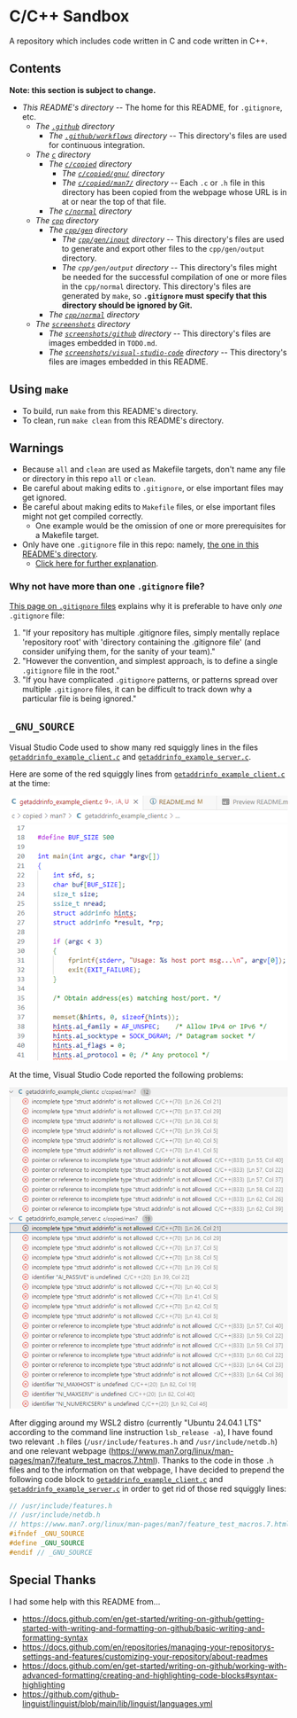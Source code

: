 # C/C++ Sandbox
A repository which includes code written in C and code written in C++.

## Contents
**Note: this section is subject to change.**
* *This README's directory* -- The home for this README, for `.gitignore`, etc.
    * *The [`.github`](.github/) directory*
        * *The [`.github/workflows`](.github/workflows/) directory* -- This directory's files are used for continuous integration.
    * *The [`c`](c/) directory*
        * *The [`c/copied`](c/copied/) directory*
            * *The [`c/copied/gnu/`](c/copied/gnu/) directory*
            * *The [`c/copied/man7/`](c/copied/man7/) directory* -- Each `.c` or `.h` file in this directory has been copied from the webpage whose URL is in at or near the top of that file.
        * *The [`c/normal`](c/normal/) directory*
    * *The [`cpp`](cpp/) directory*
        * *The [`cpp/gen`](cpp/gen/) directory*
            * *The [`cpp/gen/input`](cpp/gen/input/) directory* -- This directory's files are used to generate and export other files to the `cpp/gen/output` directory.
            * *The `cpp/gen/output` directory* -- This directory's files might be needed for the successful compilation of one or more files in the `cpp/normal` directory. This directory's files are generated by `make`, so **`.gitignore` must specify that this directory should be ignored by Git.**
        * *The [`cpp/normal`](cpp/normal/) directory*
    * *The [`screenshots`](screenshots/) directory*
        * *The [`screenshots/github`](screenshots/github/) directory* -- This directory's files are images embedded in `TODO.md`.
        * *The [`screenshots/visual-studio-code`](screenshots/visual-studio-code/) directory* -- This directory's files are images embedded in this README.

## Using `make`
* To build, run `make` from this README's directory.
* To clean, run `make clean` from this README's directory.

## Warnings
* Because `all` and `clean` are used as Makefile targets, don't name any file or directory in this repo `all` or `clean`.
* Be careful about making edits to `.gitignore`, or else important files may get ignored.
* Be careful about making edits to `Makefile` files, or else important files might not get compiled correctly.
    * One example would be the omission of one or more prerequisites for a Makefile target.
* Only have one `.gitignore` file in this repo: namely, [the one in this README's directory](.gitignore).
    * [Click here for further explanation](#why-not-have-more-than-one-gitignore-file).

### Why not have more than one `.gitignore` file?
[This page on `.gitignore` files](https://www.atlassian.com/git/tutorials/saving-changes/gitignore) explains why it is preferable to have only *one* `.gitignore` file:
1. "If your repository has multiple .gitignore files, simply mentally replace 'repository root' with 'directory containing the .gitignore file' (and consider unifying them, for the sanity of your team)."
2. "However the convention, and simplest approach, is to define a single `.gitignore` file in the root."
3. "If you have complicated `.gitignore` patterns, or patterns spread over multiple `.gitignore` files, it can be difficult to track down why a particular file is being ignored."

## `_GNU_SOURCE`
Visual Studio Code used to show many red squiggly lines in the files [`getaddrinfo_example_client.c`](c/copied/man7/getaddrinfo_example_client.c) and [`getaddrinfo_example_server.c`](c/copied/man7/getaddrinfo_example_server.c).

Here are some of the red squiggly lines from [`getaddrinfo_example_client.c`](c/copied/man7/getaddrinfo_example_client.c) at the time:

![A screenshot showing those red squiggly lines from getaddrinfo_example_client.c](screenshots/visual-studio-code/visual-studio-code-red-squiggly-lines.png)

At the time, Visual Studio Code reported the following problems:

![A screenshot listing those problems](screenshots/visual-studio-code/visual-studio-code-problems-struct-addrinfo.png)

After digging around my WSL2 distro (currently "Ubuntu 24.04.1 LTS" according to the command line instruction `lsb_release -a`), I have found two relevant `.h` files (`/usr/include/features.h` and `/usr/include/netdb.h`) and one relevant webpage (https://www.man7.org/linux/man-pages/man7/feature_test_macros.7.html). Thanks to the code in those `.h` files and to the information on that webpage, I have decided to prepend the following code block to [`getaddrinfo_example_client.c`](c/copied/man7/getaddrinfo_example_client.c) and [`getaddrinfo_example_server.c`](c/copied/man7/getaddrinfo_example_server.c) in order to get rid of those red squiggly lines:

```c
// /usr/include/features.h
// /usr/include/netdb.h
// https://www.man7.org/linux/man-pages/man7/feature_test_macros.7.html
#ifndef _GNU_SOURCE
#define _GNU_SOURCE
#endif // _GNU_SOURCE
```

## Special Thanks
I had some help with this README from...
* https://docs.github.com/en/get-started/writing-on-github/getting-started-with-writing-and-formatting-on-github/basic-writing-and-formatting-syntax
* https://docs.github.com/en/repositories/managing-your-repositorys-settings-and-features/customizing-your-repository/about-readmes
* https://docs.github.com/en/get-started/writing-on-github/working-with-advanced-formatting/creating-and-highlighting-code-blocks#syntax-highlighting
* https://github.com/github-linguist/linguist/blob/main/lib/linguist/languages.yml
